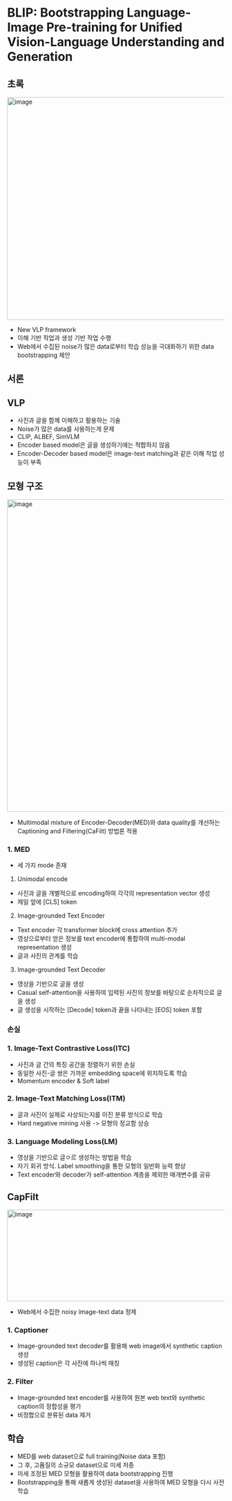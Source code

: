 # BLIP: Bootstrapping Language-Image Pre-training for Unified Vision-Language Understanding and Generation

## 초록

<img width="1280" height="516" alt="image" src="https://github.com/user-attachments/assets/580062a9-885f-4ea7-ba1c-18cb1af50b73" />

- New VLP framework
- 이해 기반 작업과 생성 기반 작업 수행
- Web에서 수집된 noise가 많은 data로부터 학습 성능을 극대화하기 위한 data bootstrapping 제안

## 서론

## VLP
- 사진과 글을 함께 이해하고 활용하는 기술
- Noise가 많은 data를 사용하는게 문제
- CLIP, ALBEF, SimVLM
- Encoder based model은 글을 생성하기에는 적합하지 않음
- Encoder-Decoder based model은 image-text matching과 같은 이해 작업 성능이 부족

## 모형 구조

<img width="1280" height="724" alt="image" src="https://github.com/user-attachments/assets/65f7a5e0-93a8-4a9b-a685-4a08b68af709" />

- Multimodal mixture of Encoder-Decoder(MED)와 data quality를 개선하는 Captioning and Filtering(CaFilt) 방법론 적용

### 1. MED
- 세 가지 mode 존재
1. Unimodal encode
  - 사진과 글을 개별적으로 encoding하여 각각의 representation vector 생성
  - 제일 앞에 [CLS] token
2. Image-grounded Text Encoder
  - Text encoder 각 transformer block에 cross attention 추가
  - 영상으로부터 얻은 정보를 text encoder에 통합하여 multi-modal representation 생성
  - 글과 사진의 관계를 학습
3. Image-grounded Text Decoder
  - 영상을 기반으로 글을 생성
  - Casual self-attention을 사용하여 입력된 사진의 정보를 바탕으로 순차적으로 글을 생성
  - 글 생성을 시작하는 [Decode] token과 끝을 나타내는 [EOS] token 포함

### 손실 

### 1. Image-Text Contrastive Loss(ITC)
- 사진과 글 간의 특징 공간을 정렬하기 위한 손실
- 동일한 사진-글 쌍은 가까운 embedding space에 위치하도록 학습
- Momentum encoder & Soft label

### 2. Image-Text Matching Loss(ITM)
- 글과 사진이 실제로 사상되는지를 이진 분류 방식으로 학습
- Hard negative mining 사용 -> 모형의 정교함 상승

### 3. Language Modeling Loss(LM)
- 영상을 기반으로 글ㅇ르 생성하는 방법을 학습
- 자기 회귀 방식. Label smoothing을 통한 모형의 일반화 능력 향상
- Text encoder와 decoder가 self-attention 계층을 제외한 매개변수를 공유

## CapFilt

<img width="1280" height="212" alt="image" src="https://github.com/user-attachments/assets/42455d39-bda5-4453-b984-d8c465f53e73" />

- Web에서 수집한 noisy image-text data 정제

### 1. Captioner
- Image-grounded text decoder를 활용해 web image에서 synthetic caption 생성
- 생성된 caption은 각 사진에 하나씩 매칭

### 2. Filter
- Image-grounded text encoder를 사용하여 원본 web text와 synthetic caption의 정합성을 평가
- 비정합으로 분류된 data 제거

## 학습
- MED를 web dataset으로 full training(Noise data 포함)
- 그 후, 고품질의 소규모 dataset으로 미세 저종
- 미세 조정된 MED 모형을 활용하여 data bootstrapping 진행
- Bootstrapping을 통해 새롭게 생성된 dataset을 사용하여 MED 모형을 다시 사전 학습 

